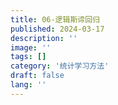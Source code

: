 ```yaml
---
title: 06-逻辑斯谛回归
published: 2024-03-17
description: ''
image: ''
tags: []
category: '统计学习方法'
draft: false 
lang: ''
---
```

<!-- ![](./assets/images/2010d1712ec4b30d9a6d4acc3cb0e93-1.png) -->
